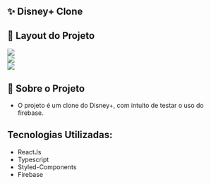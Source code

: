## ✨ Disney+ Clone 

## 📌 Layout do Projeto

<img src="https://i.imgur.com/Gdlt838.jpeg" > <br> <img src="https://i.imgur.com/mNOh0kH.jpeg" > <br> <img src="https://i.imgur.com/wSzDtyz.png" >

## 📍 Sobre o Projeto 

 - O projeto é um clone do Disney+, com intuito de testar o uso do firebase.

## Tecnologias Utilizadas:

 - ReactJs
 - Typescript
 - Styled-Components
 - Firebase
